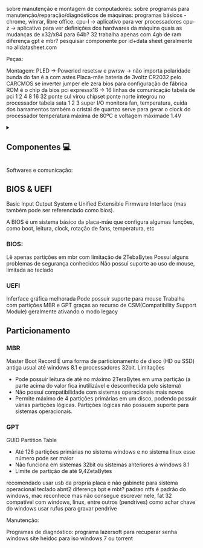 sobre manutenção e montagem de computadores:
sobre programas para manutenção/reparação/diagnósticos de máquinas:
programas básicos - chrome, winrar, libre office.
cpu-l -> aplicativo para ver processadores
cpu-z -> aplicativo para ver definições dos hardwares da máquina
quais as mudanças de x32/x84 para 64b?
32 trabalha apenas com 4gb de ram
diferença gpt e mbr?
pesquisar componente por id+data sheet geralmente no alldatasheet.com


Peças:

Montagem:
PLED -> Powerled
resetsw e pwrsw -> não importa polaridade
bunda do fan é a com astes
Placa-mãe bateria de 3voltz CR2032
pelo CARCMOS se inverter jumper ele zera bios para configuração de fábrica
ROM é o chip da bios
pci expressx16 -> 16 linhas de comunicação
tabela de pci 1 2 4 8 16 32
ponte sul virou chipset
ponte norte integrou no processador
tabela sata 1 2 3
super I/O monitora fan, temperatura, cuida dos barramentos também
o cristal de quartzo serve para gerar o clock do processador
temperatura máxima de 80ºC e voltagem máximade 1.4V

<details>
  <summary>

  ## Componentes :computer:
  </summary>

  ### Placa-Mãe

  ### Processador

  ### Cooler

  ### Memória RAM
  Random Access Memory
  É volátil, precisa de energia para manter dados.

  ### Fonte
  tabela de selo de eficiência
  como verificar se uma fonte está com curto circuito

  ### Placa de Vídeo
  Como verificar curto circuito

  ### HD SSD

</details>

Softwares e comunicação:
## BIOS & UEFI
Basic Input Output System e Unified Extensible Firmware Interface (mas também pode ser referenciado como bios).

A BIOS é um sistema básico da placa-mãe que configura algumas funções, como boot, leitura, clock, rotação de fans, temperatura, etc

### BIOS:
Lê apenas partições em mbr com limitação de 2TebaBytes
Possuí alguns problemas de segurança conhecidos
Não possuí suporte ao uso de mouse, limitada ao teclado

### UEFI
Inferface gráfica melhorada
Pode possuir suporte para mouse
Trabalha com partições MBR e GPT graças ao recurso de CSM(Compatibility Support Module) geralmente ativando o modo legacy


## Particionamento

### MBR
Master Boot Record
É uma forma de particionamento de disco (HD ou SSD) antiga usual até windows 8.1 e processadores 32bit.
Limitações
- Pode possuir leitura de até no máximo 2TeraBytes em uma partição (a parte acima do valor fica inutilizável e desconhecida pelo sistema)
- Não possuí compatibilidade com sistemas operacionais mais novos
- Permite máximo de 4 partições primárias em um disco, podendo possuir várias partições lógicas. Partições lógicas não possuem suporte para sistemas operacionais.

### GPT
GUID Partition Table

- Até 128 partições primárias no sistema windows e no sistema linux esse número pode ser maior
- Não funciona em sistemas 32bit ou sistemas anteriores à windows 8.1
- Limite de partição de até 9,4ZetaBytes



recomendado usar usb da propria placa e não gabinete para sistema operacional
teclado abnt2
diferença bpt e mbt?
padrao ntfs é padrão do windows, mac reconhece mas não consegue escrever nele,
fat 32 compatível com windows, linux, entre outros (pendrives)
como achar chave do windows
usar rufus para gravar pendrive

Manutenção:

Programas de diagnóstico:
programa lazersoft para recuperar senha windows
site heidoc para iso windows 7 ou torrent

